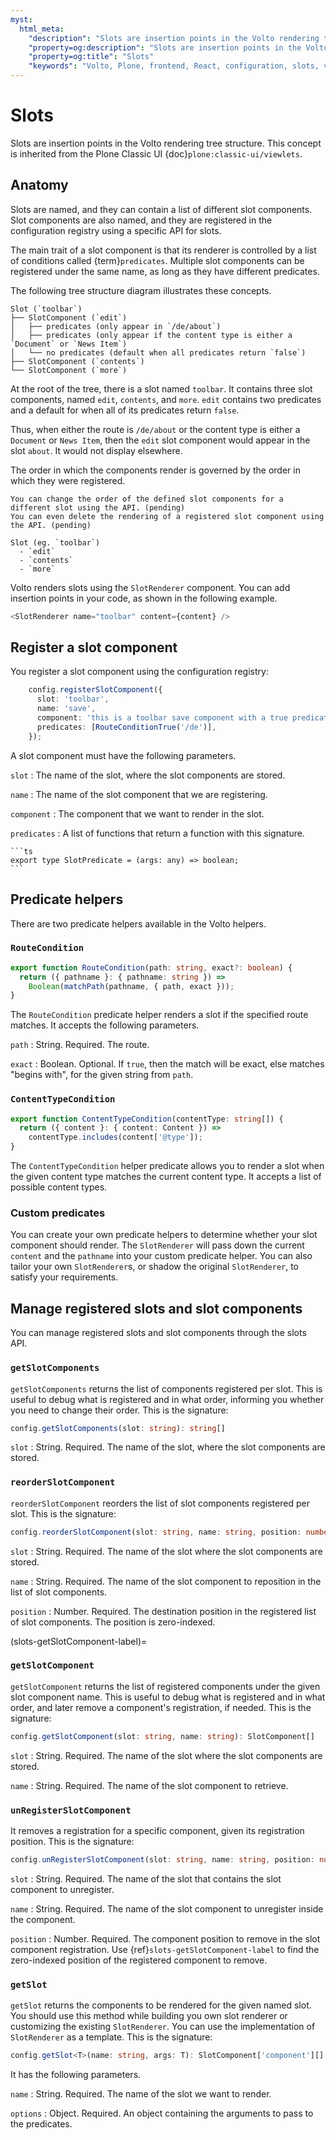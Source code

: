```yaml
---
myst:
  html_meta:
    "description": "Slots are insertion points in the Volto rendering tree structure."
    "property=og:description": "Slots are insertion points in the Volto rendering tree structure."
    "property=og:title": "Slots"
    "keywords": "Volto, Plone, frontend, React, configuration, slots, viewlets"
---
```


# Slots

Slots are insertion points in the Volto rendering tree structure.
This concept is inherited from the Plone Classic UI {doc}`plone:classic-ui/viewlets`.


## Anatomy

Slots are named, and they can contain a list of different slot components.
Slot components are also named, and they are registered in the configuration registry using a specific API for slots.

The main trait of a slot component is that its renderer is controlled by a list of conditions called {term}`predicates`.
Multiple slot components can be registered under the same name, as long as they have different predicates.

The following tree structure diagram illustrates these concepts.

```text
Slot (`toolbar`)
├── SlotComponent (`edit`)
│   ├── predicates (only appear in `/de/about`)
│   ├── predicates (only appear if the content type is either a `Document` or `News Item`)
│   └── no predicates (default when all predicates return `false`)
├── SlotComponent (`contents`)
└── SlotComponent (`more`)
```

At the root of the tree, there is a slot named `toolbar`.
It contains three slot components, named `edit`, `contents`, and `more`.
`edit` contains two predicates and a default for when all of its predicates return `false`.

Thus, when either the route is `/de/about` or the content type is either a `Document` or `News Item`, then the `edit` slot component would appear in the slot `about`.
It would not display elsewhere.

The order in which the components render is governed by the order in which they were registered.

```{todo}
You can change the order of the defined slot components for a different slot using the API. (pending)
You can even delete the rendering of a registered slot component using the API. (pending)

Slot (eg. `toolbar`)
  - `edit`
  - `contents`
  - `more`
```

Volto renders slots using the `SlotRenderer` component.
You can add insertion points in your code, as shown in the following example.

```ts
<SlotRenderer name="toolbar" content={content} />
```


## Register a slot component

You register a slot component using the configuration registry:

```ts
    config.registerSlotComponent({
      slot: 'toolbar',
      name: 'save',
      component: 'this is a toolbar save component with a true predicate',
      predicates: [RouteConditionTrue('/de')],
    });
```

A slot component must have the following parameters.

`slot`
:   The name of the slot, where the slot components are stored.

`name`
:   The name of the slot component that we are registering.

`component`
:   The component that we want to render in the slot.

`predicates`
:   A list of functions that return a function with this signature.

    ```ts
    export type SlotPredicate = (args: any) => boolean;
    ```


## Predicate helpers

There are two predicate helpers available in the Volto helpers.


### `RouteCondition`

```ts
export function RouteCondition(path: string, exact?: boolean) {
  return ({ pathname }: { pathname: string }) =>
    Boolean(matchPath(pathname, { path, exact }));
}
```

The `RouteCondition` predicate helper renders a slot if the specified route matches.
It accepts the following parameters.

`path`
:   String.
    Required.
    The route.

`exact`
:   Boolean.
    Optional.
    If `true`, then the match will be exact, else matches "begins with", for the given string from `path`.


### `ContentTypeCondition`

```ts
export function ContentTypeCondition(contentType: string[]) {
  return ({ content }: { content: Content }) =>
    contentType.includes(content['@type']);
}
```

The `ContentTypeCondition` helper predicate allows you to render a slot when the given content type matches the current content type.
It accepts a list of possible content types.


### Custom predicates

You can create your own predicate helpers to determine whether your slot component should render.
The `SlotRenderer` will pass down the current `content` and the `pathname` into your custom predicate helper.
You can also tailor your own `SlotRenderer`s, or shadow the original `SlotRenderer`, to satisfy your requirements.


## Manage registered slots and slot components

You can manage registered slots and slot components through the slots API.


### `getSlotComponents`

`getSlotComponents` returns the list of components registered per slot.
This is useful to debug what is registered and in what order, informing you whether you need to change their order.
This is the signature:

```ts
config.getSlotComponents(slot: string): string[]
```

`slot`
:   String.
    Required.
    The name of the slot, where the slot components are stored.


### `reorderSlotComponent`

`reorderSlotComponent` reorders the list of slot components registered per slot.
This is the signature:

```ts
config.reorderSlotComponent(slot: string, name: string, position: number): void
```

`slot`
:   String.
    Required.
    The name of the slot where the slot components are stored.

`name`
:   String.
    Required.
    The name of the slot component to reposition in the list of slot components.

`position`
:   Number.
    Required.
    The destination position in the registered list of slot components.
    The position is zero-indexed.


(slots-getSlotComponent-label)=

### `getSlotComponent`

`getSlotComponent` returns the list of registered components under the given slot component name.
This is useful to debug what is registered and in what order, and later remove a component's registration, if needed.
This is the signature:

```ts
config.getSlotComponent(slot: string, name: string): SlotComponent[]
```

`slot`
:   String.
    Required.
    The name of the slot where the slot components are stored.

`name`
:   String.
    Required.
    The name of the slot component to retrieve.


### `unRegisterSlotComponent`

It removes a registration for a specific component, given its registration position.
This is the signature:

```ts
config.unRegisterSlotComponent(slot: string, name: string, position: number): void
```

`slot`
:   String.
    Required.
    The name of the slot that contains the slot component to unregister.

`name`
:   String.
    Required.
    The name of the slot component to unregister inside the component.

`position`
:   Number.
    Required.
    The component position to remove in the slot component registration.
    Use {ref}`slots-getSlotComponent-label` to find the zero-indexed position of the registered component to remove.


### `getSlot`

`getSlot` returns the components to be rendered for the given named slot.
You should use this method while building you own slot renderer or customizing the existing `SlotRenderer`.
You can use the implementation of `SlotRenderer` as a template.
This is the signature:

```ts
config.getSlot<T>(name: string, args: T): SlotComponent['component'][] | undefined
```

It has the following parameters.

`name`
:   String.
    Required.
    The name of the slot we want to render.

`options`
:   Object.
    Required.
    An object containing the arguments to pass to the predicates.
